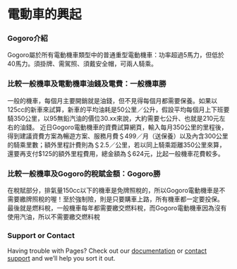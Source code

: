 # 電動車的興起

### Gogoro介紹

Gogoro屬於所有電動機車類型中的普通重型電動機車：功率超過5馬力，但低於40馬力。須掛牌、需駕照、須戴安全帽，可兩人騎乘。

### 比較一般機車及電動機車油錢及電費：一般機車勝

一般的機車，每個月主要開銷就是油錢，但不見得每個月都需要保養。如果以125cc的新車來試算，新車的平均油耗是50公里／公升，假設平均每個月上下班要騎350公里，以95無鉛汽油的價位30.xx來說，大約需要七公升、也就是210元左右的油錢。
近日Gogoro電動機車的資費試算網頁，輸入每月350公里的里程後，得到建議資費方案為暢遊方案、服務月費＄499／月（送保養）以及內含300公里的騎乘里數；額外里程計費則為＄2.5／公里，若以同上騎乘距離350公里來算，還要再支付$125的額外里程費用，總金額為＄624元，比起一般機車花費較多。

### 比較一般機車及Gogoro的稅賦金額：Gogoro勝

在稅賦部分，排氣量150cc以下的機車是免牌照稅的，所以Gogoro電動機車是不需要繳牌照稅的喔！至於強制險，則是只要購車上路，所有機車都一定要投保。
最後就是燃料稅，一般機車每年都需要繳交燃料稅，而Gogoro電動機車因為沒有使用汽油，所以不需要繳交燃料稅

### Support or Contact

Having trouble with Pages? Check out our [documentation](https://docs.github.com/categories/github-pages-basics/) or [contact support](https://support.github.com/contact) and we’ll help you sort it out.
